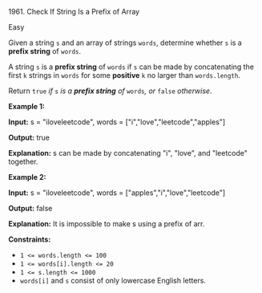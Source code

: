 1961\. Check If String Is a Prefix of Array

Easy

Given a string `s` and an array of strings `words`, determine whether `s` is a **prefix string** of `words`.

A string `s` is a **prefix string** of `words` if `s` can be made by concatenating the first `k` strings in `words` for some **positive** `k` no larger than `words.length`.

Return `true` _if_ `s` _is a **prefix string** of_ `words`_, or_ `false` _otherwise_.

**Example 1:**

**Input:** s = "iloveleetcode", words = ["i","love","leetcode","apples"]

**Output:** true

**Explanation:** s can be made by concatenating "i", "love", and "leetcode" together.

**Example 2:**

**Input:** s = "iloveleetcode", words = ["apples","i","love","leetcode"]

**Output:** false

**Explanation:** It is impossible to make s using a prefix of arr.

**Constraints:**

*   `1 <= words.length <= 100`
*   `1 <= words[i].length <= 20`
*   `1 <= s.length <= 1000`
*   `words[i]` and `s` consist of only lowercase English letters.